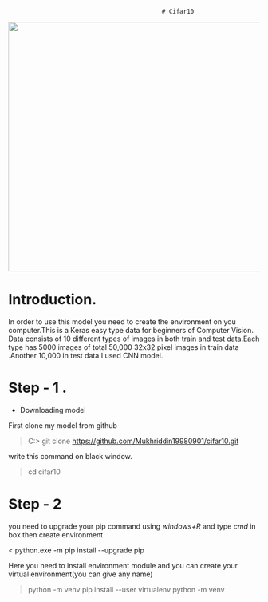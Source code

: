                                                # Cifar10


<img src="https://production-media.paperswithcode.com/datasets/4fdf2b82-2bc3-4f97-ba51-400322b228b1.png" width="700" height="500" />

# Introduction.
In order to use this model you need to create the environment on you computer.This is a Keras easy type data for beginners of Computer Vision.
Data consists of 10 different types of images in both train and test data.Each type has 5000 images of total 50,000 32x32 pixel images in train data .Another 10,000 in test data.I used CNN model.  


# Step - 1 . 
 - Downloading model

First clone my model from github

> C:\> git clone https://github.com/Mukhriddin19980901/cifar10.git

write this command on black window.
 
> cd cifar10
 
# Step - 2 

you need to upgrade your pip command using *windows+R*  and type *cmd* in box then create environment

< python.exe -m pip install --upgrade pip


Here you need to install environment module and you can create  your virtual environment(you can give any name)

> python -m venv pip install --user virtualenv
> python -m venv






